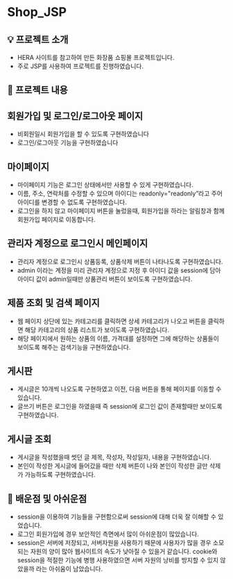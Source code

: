 # Shop_JSP
## 💡 프로젝트 소개

- HERA 사이트를 참고하여 만든 화장품 쇼핑몰 프로젝트입니다.
- 주로 JSP를 사용하여 프로젝트를 진행하였습니다.

## 🏫 프로젝트 내용

## 회원가입 및 로그인/로그아웃 페이지
- 비회원일시 회원가입을 할 수 있도록 구현하였습니다
- 로그인/로그아웃 기능을 구현하였습니다

## 마이페이지
- 마이페이지 기능은 로그인 상태에서만 사용할 수 있게 구현하였습니다.
- 이름, 주소, 연락처를 수정할 수 있으며 아이디는 readonly="readonly”라고 주어 아이디를 변경할 수 없도록 구현하였습니다.
- 로그인을 하지 않고 마이페이지 버튼을 눌렀을때, 회원가입을 하라는 알림창과 함께 회원가입 페이지로 이동합니다.

## 관리자 계정으로 로그인시 메인페이지
- 관리자 계정으로 로그인시 상품등록, 상품삭제 버튼이 나타나도록 구현하였습니다.
- admin 이라는 계정을 미리 관리자 계정으로 지정 후 아이디 값을 session에 담아 아이디 값이 admin일때만 상품관리 버튼이 보이도록 구현하였습니다.

## 제품 조회 및 검색 페이지
- 웹 페이지 상단에 있는 카테고리를 클릭하면 상세 카테고리가 나오고 버튼을 클릭하면 해당 카테고리의 상품 리스트가 보이도록 구현하였습니다.
- 해당 페이지에서 원하는 상품의 이름, 가격대를 설정하면 그에 해당하는 상품들이 보이도록 해주는 검색기능을 구현하였습니다.

## 게시판
- 게시글은 10개씩 나오도록 구현하였고 이전, 다음 버튼을 통해 페이지를 이동할 수 있습니다.
- 글쓰기 버튼은 로그인을 하였을때 즉 session에 로그인 값이 존재할때만 보이도록 구현하였습니다.

## 게시글 조회
- 게시글을 작성했을때 썻던 글 제목, 작성자, 작성일자, 내용을 구현하였습니다.
- 본인이 작성한 게시글에 들어갔을 때만 삭제 버튼이 나와 본인이 작성한 글만 삭제가 가능하도록 구현하였습니다.

## 📝 배운점 및 아쉬운점

- session을 이용하여 기능들을 구현함으로써 session에 대해 더욱 잘 이해할 수 있었습니다.
- 로그인 회원가입에 경우 보안적인 측면에서 많이 아쉬운점이 많았습니다.
- session은 서버에 저장되고, 서버자원을 사용하기 때문에 사용자가 많을 경우 소모되는 자원의 양이 많아 웹사이트의 속도가 낮아질 수 있을거 같습니다. cookie와 session을 적절한 기능에 병행 사용하였으면 서버 자원의 낭비를 방지할 수 있지 않았을까 라는 아쉬움이 남았습니다.
